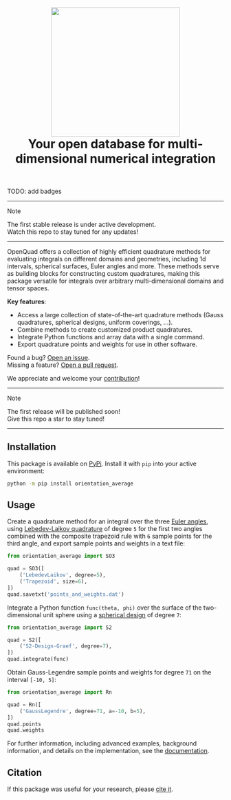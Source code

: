 <h1 align="center">
<img src="docs/_static/images/logo.svg" width="300">
<br>
Your open database for multi-dimensional numerical integration
</h1><br>

TODO: add badges

---
> [!NOTE]
> The first stable release is under active development.  
> Watch this repo to stay tuned for any updates!
---


OpenQuad offers a collection of highly efficient quadrature methods for
evaluating integrals on different domains and geometries, including 1d
intervals, spherical surfaces, Euler angles and more.  These methods serve as
building blocks for constructing custom quadratures, making this package
versatile for integrals over arbitrary multi-dimensional domains and tensor
spaces.

**Key features**:

- Access a large collection of state-of-the-art quadrature methods (Gauss
  quadratures, spherical designs, uniform coverings, ...).
- Combine methods to create customized product quadratures.
- Integrate Python functions and array data with a single command.
- Export quadrature points and weights for use in other software.

Found a bug? [Open an issue](https://github.com/qucontrol/openquad/issues).  
Missing a feature? [Open a pull request](https://github.com/qucontrol/openquad/pulls).

We appreciate and welcome your [contribution]()!

---
> [!NOTE]
> The first release will be published soon!  
> Give this repo a star to stay tuned!
---

Installation
------------

This package is available on
[PyPi](https://pypi.org/project/openquad). Install it with `pip`
into your active environment:

```bash
python -m pip install orientation_average
```

Usage
-----

Create a quadrature method for an integral over the three [Euler angles](),
using [Lebedev-Laikov quadrature]() of degree `5` for the first two angles
combined with the composite trapezoid rule with `6` sample points for the third
angle, and export sample points and weights in a text file:

```python
from orientation_average import SO3

quad = SO3([
    ('LebedevLaikov', degree=5),
    ('Trapezoid', size=6),
])
quad.savetxt('points_and_weights.dat')
```

Integrate a Python function `func(theta, phi)` over the surface of the
two-dimensional unit sphere using a [spherical design]() of degree `7`:

```python
from orientation_average import S2

quad = S2([
    ('S2-Design-Graef', degree=7),
])
quad.integrate(func)
```

Obtain Gauss-Legendre sample points and weights for degree `71` on the interval
`[-10, 5]`:

```python
from orientation_average import Rn

quad = Rn([
    ('GaussLegendre', degree=71, a=-10, b=5),
])
quad.points
quad.weights
```

For further information, including advanced examples, background information,
and details on the implementation, see the [documentation]().


Citation
--------

If this package was useful for your research, please [cite it]().
